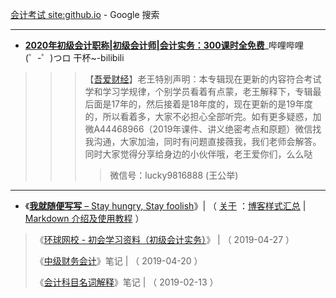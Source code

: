 [会计考试 site:github.io](https://www.google.com/search?hl=zh_CN&ei=Rah9Xf2GDJDN-Qayn7Ag&q=%E4%BC%9A%E8%AE%A1%E8%80%83%E8%AF%95+site%3Agithub.io) - Google 搜索

------------------------------------------------
- [**2020年初级会计职称|初级会计师|会计实务：300课时全免费**](https://www.bilibili.com/video/av16104601/)_哔哩哔哩 (゜-゜)つロ 干杯~-bilibili
>>> 【[吾爱财经](https://space.bilibili.com/96081167)】老王特别声明：本专辑现在更新的内容符合考试学和学习学规律，个别学员看着有点蒙，老王解释下，专辑最后面是17年的，然后接着是18年度的，现在更新的是19年度的，所以看着多，大家不必担心全部听完。如有更多疑惑，加微A44468966（2019年课件、讲义绝密考点和原题）微信找我沟通，大家加油，同时有问题直接薇我，我们老师会解答。同时大家觉得分享给身边的小伙伴哦，老王爱你们，么么哒
>>>> 微信号：lucky9816888 (王公举)
------------------------------------------------

- 《[**我就随便写写** – Stay hungry, Stay foolish](https://hejiayuan1998.github.io/)》| （  [关于](https://hejiayuan1998.github.io/about/) ：[博客样式汇总](https://hejiayuan1998.github.io/2018/01/11/style-summary/) | [Markdown 介绍及使用教程](https://hejiayuan1998.github.io/2018/05/03/the-introduction-of-markdown/) ）
 > 《[环球网校 - 初会学习资料（初级会计实务）](https://hejiayuan1998.github.io/2019/04/27/iukkxtxiziln/)》 |  （  2019-04-27 ）
 > 
 > 《[中级财务会计](https://hejiayuan1998.github.io/2018/05/28/study-notes-of-intermediate-financial-accounting/ )》笔记 |  （  2019-04-20  ）
 > 
 > 《[会计科目名词解释](https://hejiayuan1998.github.io/2017/10/17/explanation-of-accounting-terms/)》笔记 |  （  2019-02-13  ）
 > 


